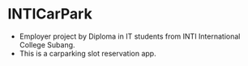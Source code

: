 # INTICarPark


- Employer project by Diploma in IT students from INTI International College Subang.
- This is a carparking slot reservation app.
